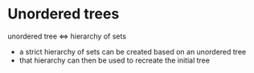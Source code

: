 
<!-- ======================================================================= -->
# Unordered trees

unordered tree <=> hierarchy of sets

* a strict hierarchy of sets can be created based on an unordered tree
* that hierarchy can then be used to recreate the initial tree
